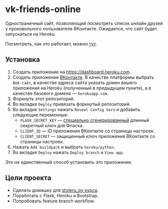 # vk-friends-online
Одностраничный сайт, позволяющий посмотреть список онлайн друзей у произвольного пользователя ВКонтакте.
Ожидается, что сайт будет запускаться на Heroku.

Посмотреть, как это работает, можно [тут](https://vk-friends-online.herokuapp.com/).
 ## Установка
 1. Создать приложение на https://dashboard.heroku.com.
 2. Создать приложение [ВКонтакте](https://vk.com/editapp?act=create). В качестве платформы выбрать `Веб-сайт`, в качестве адреса сайта указать домен вашего приложения на Heroku (полученный в предыдущем пункте), а в качестве базового домена — `herokuapp.com`.
 2. Форкнуть этот репозиторий.
 3. Во вкладке `Deploy` привязать форкнутый репозиторий.
 4. Во вкладке `Settings` нажать `Reveal Config Vars` и добавить следующие переменные:
    - `FLASK_SECRET_KEY` — [специально сгенерированный](https://www.random.org/passwords/) длинный секретный ключ для Фласка.
    - `CLIENT_ID` — ID приложения ВКонтакте со страницы настроек.
    - `CLIENT_SECRET` — защищенный ключ приложения ВКонтакте со страницы настроек.
 5. Нажать `Add buildpack` и выбрать `heroku/python`.
 6. Во вкладке `Deploy` нажать `Deploy branch` и `View app`.
 
 Это не единственный способ установить это приложение.
 
 ## Цели проекта
 - Сделать домашку для [styleru_py курса](http://melevir.com/things/python_styleru/).
 - Поработать с Flask, Heroku и Bootstrap.
 - Попробовать feature branch workflow.
